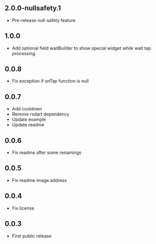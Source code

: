## 2.0.0-nullsafety.1
* Pre-release null-safety feature


## 1.0.0
* Add optional field waitBuilder to show special widget while wait tap processing


## 0.0.8
* Fix exception if onTap function is null


## 0.0.7
* Add cooldown
* Remove rxdart dependency
* Update example
* Update readme


## 0.0.6
* Fix readme after some renamings


## 0.0.5
* Fix readme image address


## 0.0.4
* Fix license


## 0.0.3
* First public release

